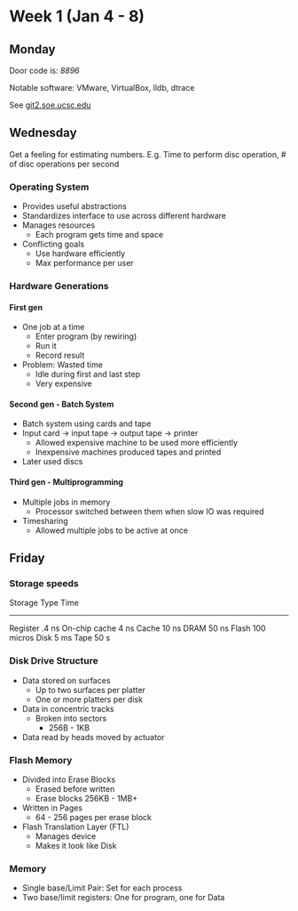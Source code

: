 # Week 1 (Jan 4 - 8)

## Monday

Door code is: *8896*

Notable software: VMware, VirtualBox, lldb, dtrace

See [git2.soe.ucsc.edu](https://git2.soe.ucsc.edu/)

## Wednesday

Get a feeling for estimating numbers. E.g. Time to perform disc operation, # of disc operations per second

### Operating System

* Provides useful abstractions
* Standardizes interface to use across different hardware
* Manages resources
	+ Each program gets time and space
* Conflicting goals
	+ Use hardware efficiently
	+ Max performance per user

### Hardware Generations

#### First gen

* One job at a time
	* Enter program (by rewiring)
	* Run it
	* Record result
* Problem: Wasted time
	* Idle during first and last step
	* Very expensive

#### Second gen - Batch System

* Batch system using cards and tape
* Input card -> input tape -> output tape -> printer
	* Allowed expensive machine to be used more efficiently
	* Inexpensive machines produced tapes and printed
* Later used discs

#### Third gen - Multiprogramming

* Multiple jobs in memory
	* Processor switched between them when slow IO was required
* Timesharing
	* Allowed multiple jobs to be active at once

## Friday

### Storage speeds

 Storage Type        Time 
-------------        ------ 
Register             .4 ns
On-chip cache        4 ns
Cache                10 ns
DRAM                 50 ns
Flash                100 micros
Disk                 5 ms
Tape                 50 s

### Disk Drive Structure

* Data stored on surfaces
	* Up to two surfaces per platter
	* One or more platters per disk
* Data in concentric tracks
	* Broken into sectors
		* 256B - 1KB
* Data read by heads moved by actuator

### Flash Memory

* Divided into Erase Blocks
	* Erased before written
	* Erase blocks 256KB - 1MB+
* Written in Pages
	* 64 - 256 pages per erase block
* Flash Translation Layer (FTL)
	* Manages device
	* Makes it look like Disk

### Memory

* Single base/Limit Pair: Set for each process
* Two base/limit registers: One for program, one for Data